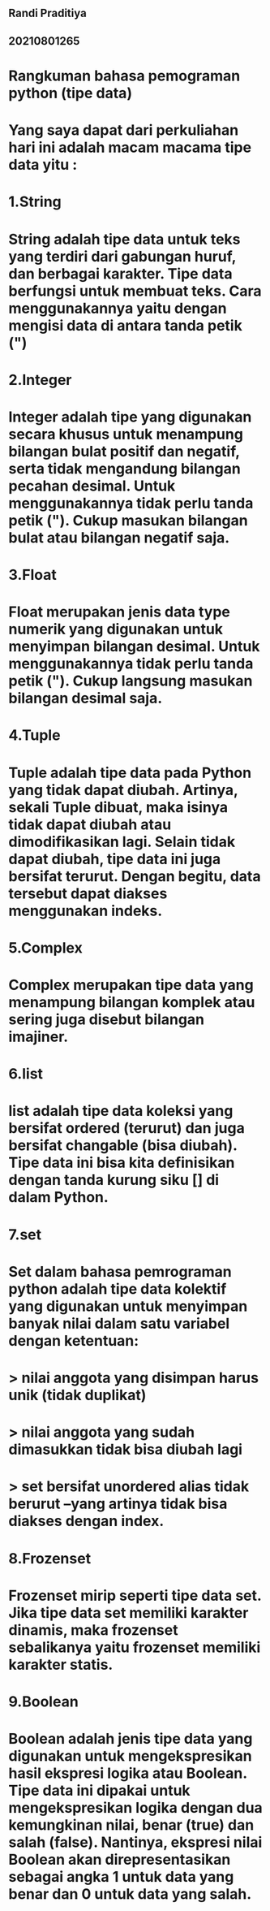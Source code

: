 ## Randi Praditiya
## 20210801265
#
# Rangkuman bahasa pemograman python (tipe data)
# Yang saya dapat dari perkuliahan hari ini adalah macam macama tipe data yitu :
#
# 1.String
# String adalah tipe data untuk teks yang terdiri dari gabungan huruf, dan berbagai karakter. Tipe data berfungsi untuk membuat teks. Cara menggunakannya yaitu dengan mengisi data di antara tanda petik (")
#
# 2.Integer
# Integer adalah tipe yang digunakan secara khusus untuk menampung bilangan bulat positif dan negatif, serta tidak mengandung bilangan pecahan desimal. Untuk menggunakannya tidak perlu tanda petik ("). Cukup masukan bilangan bulat atau bilangan negatif saja.
#
# 3.Float
# Float merupakan jenis data type numerik yang digunakan untuk menyimpan bilangan desimal. Untuk menggunakannya tidak perlu tanda petik ("). Cukup langsung masukan bilangan desimal saja.
#
# 4.Tuple
# Tuple adalah tipe data pada Python yang tidak dapat diubah. Artinya, sekali Tuple dibuat, maka isinya tidak dapat diubah atau dimodifikasikan lagi. Selain tidak dapat diubah, tipe data ini juga bersifat terurut. Dengan begitu, data tersebut dapat diakses menggunakan indeks.
#
# 5.Complex
# Complex merupakan tipe data yang menampung bilangan komplek atau sering juga disebut bilangan imajiner.
# 
# 6.list
# list adalah tipe data koleksi yang bersifat ordered (terurut) dan juga bersifat changable (bisa diubah). Tipe data ini bisa kita definisikan dengan tanda kurung siku [] di dalam Python.
#
# 7.set
# Set dalam bahasa pemrograman python adalah tipe data kolektif yang digunakan untuk menyimpan banyak nilai dalam satu variabel dengan ketentuan:
# > nilai anggota yang disimpan harus unik (tidak duplikat)
# > nilai anggota yang sudah dimasukkan tidak bisa diubah lagi
# > set bersifat unordered alias tidak berurut –yang artinya tidak bisa diakses dengan index.
#
# 8.Frozenset
# Frozenset mirip seperti tipe data set. Jika tipe data set memiliki karakter dinamis, maka frozenset sebalikanya yaitu frozenset memiliki karakter statis.
#
# 9.Boolean
# Boolean adalah jenis tipe data yang digunakan untuk mengekspresikan hasil ekspresi logika atau Boolean. Tipe data ini dipakai untuk mengekspresikan logika dengan dua kemungkinan nilai, benar (true) dan salah (false). Nantinya, ekspresi nilai Boolean akan direpresentasikan sebagai angka 1 untuk data yang benar dan 0 untuk data yang salah.